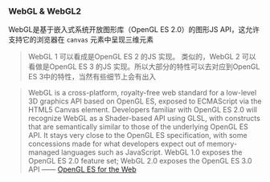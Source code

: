 ### WebGL & WebGL2

WebGL是基于嵌入式系统开放图形库（OpenGL ES 2.0）的图形JS API，这允许支持它的浏览器在 `canvas` 元素中呈现三维元素

> WebGL 1 可以看成是OpenGL ES 2 的JS 实现。 类似的，WebGL 2 可以看做是OpenGL ES 3 的JS 实现。所以大部分的特性可以去对应到OpenGL ES 3中的特性，当然有些细节上会有出入

> WebGL is a cross-platform, royalty-free web standard for a low-level 3D graphics API based on OpenGL ES, exposed to ECMAScript via the HTML5 Canvas element. Developers familiar with OpenGL ES 2.0 will recognize WebGL as a Shader-based API using GLSL, with constructs that are semantically similar to those of the underlying OpenGL ES API. It stays very close to the OpenGL ES specification, with some concessions made for what developers expect out of memory-managed languages such as JavaScript. WebGL 1.0 exposes the OpenGL ES 2.0 feature set; WebGL 2.0 exposes the OpenGL ES 3.0 API —— [OpenGL ES for the Web](https://www.khronos.org/webgl/)